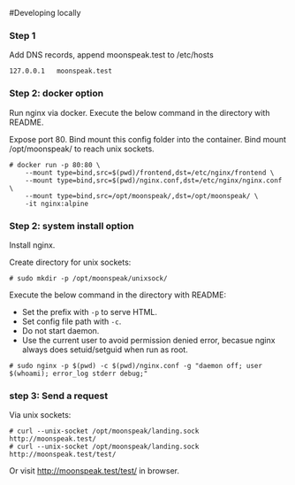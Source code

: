 #Developing locally

### Step 1

Add DNS records, append moonspeak.test to /etc/hosts
```
127.0.0.1	moonspeak.test
```


### Step 2: docker option

Run nginx via docker. Execute the below command in the directory with README.

Expose port 80.
Bind mount this config folder into the container.
Bind mount /opt/moonspeak/ to reach unix sockets.
```
# docker run -p 80:80 \
    --mount type=bind,src=$(pwd)/frontend,dst=/etc/nginx/frontend \
    --mount type=bind,src=$(pwd)/nginx.conf,dst=/etc/nginx/nginx.conf \
    --mount type=bind,src=/opt/moonspeak/,dst=/opt/moonspeak/ \
    -it nginx:alpine
```


### Step 2: system install option

Install nginx. 

Create directory for unix sockets:
```
# sudo mkdir -p /opt/moonspeak/unixsock/
```

Execute the below command in the directory with README:
- Set the prefix with `-p` to serve HTML.
- Set config file path with `-c`.
- Do not start daemon.
- Use the current user to avoid permission denied error, becasue nginx always does setuid/setguid when run as root.
```
# sudo nginx -p $(pwd) -c $(pwd)/nginx.conf -g "daemon off; user $(whoami); error_log stderr debug;"
```

### step 3: Send a request

Via unix sockets:
```
# curl --unix-socket /opt/moonspeak/landing.sock http://moonspeak.test/
# curl --unix-socket /opt/moonspeak/landing.sock http://moonspeak.test/test/
```

Or visit http://moonspeak.test/test/ in browser.
